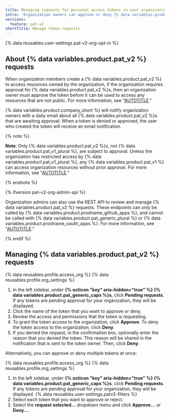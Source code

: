 ```yaml
---
title: Managing requests for personal access tokens in your organization
intro: 'Organization owners can approve or deny {% data variables.product.pat_v2 %}s that request access to their organization.'
versions:
  feature: pat-v2
shortTitle: Manage token requests
---
```


{% data reusables.user-settings.pat-v2-org-opt-in %}

## About {% data variables.product.pat_v2 %} requests

When organization members create a {% data variables.product.pat_v2 %} to access resources owned by the organization, if the organization requires approval for {% data variables.product.pat_v2 %}s, then an organization owner must approve the token before it can be used to access any resources that are not public. For more information, see "[AUTOTITLE](/organizations/managing-programmatic-access-to-your-organization/setting-a-personal-access-token-policy-for-your-organization)."

{% data variables.product.company_short %} will notify organization owners with a daily email about all {% data variables.product.pat_v2 %}s that are awaiting approval. When a token is denied or approved, the user who created the token will receive an email notification.

{% note %}

**Note**: Only {% data variables.product.pat_v2 %}s, not {% data variables.product.pat_v1_plural %}, are subject to approval. Unless the organization has restricted access by {% data variables.product.pat_v1_plural %}, any {% data variables.product.pat_v1 %} can access organization resources without prior approval. For more information, see "[AUTOTITLE](/organizations/managing-programmatic-access-to-your-organization/setting-a-personal-access-token-policy-for-your-organization)."

{% endnote %}

{% ifversion pat-v2-org-admin-api %}

Organization admins can also use the REST API to review and manage {% data variables.product.pat_v2 %} requests. These endpoints can only be called by {% data variables.product.prodname_github_apps %}, and cannot be called with {% data variables.product.pat_generic_plural %} or {% data variables.product.prodname_oauth_apps %}. For more information, see "[AUTOTITLE](/rest/orgs/orgs#list-requests-to-access-organization-resources-with-fine-grained-personal-access-tokens)."

{% endif %}

## Managing {% data variables.product.pat_v2 %} requests

{% data reusables.profile.access_org %}
{% data reusables.profile.org_settings %}
1. In the left sidebar, under **{% octicon "key" aria-hidden="true" %} {% data variables.product.pat_generic_caps %}s**, click **Pending requests**. If any tokens are pending approval for your organization, they will be displayed.
1. Click the name of the token that you want to approve or deny.
1. Review the access and permissions that the token is requesting.
1. To grant the token access to the organization, click **Approve**. To deny the token access to the organization, click **Deny**.
1. If you denied the request, in the confirmation box, optionally enter the reason that you denied the token. This reason will be shared in the notification that is sent to the token owner. Then, click **Deny**.

Alternatively, you can approve or deny multiple tokens at once:

{% data reusables.profile.access_org %}
{% data reusables.profile.org_settings %}
1. In the left sidebar, under **{% octicon "key" aria-hidden="true" %} {% data variables.product.pat_generic_caps %}s**, click **Pending requests**. If any tokens are pending approval for your organization, they will be displayed.
{% data reusables.user-settings.patv2-filters %}
1. Select each token that you want to approve or reject.
1. Select the **request selected...** dropdown menu and click **Approve...** or **Deny...**.
